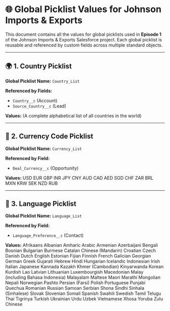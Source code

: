 # 🌐 Global Picklist Values for Johnson Imports & Exports

This document contains all the values for global picklists used in **Episode 1** of the Johnson Imports & Exports Salesforce project. Each global picklist is reusable and referenced by custom fields across multiple standard objects.

---

## 🌍 1. Country Picklist

**Global Picklist Name:** `Country_List`

**Referenced by Fields:**

* `Country__c` (Account)
* `Source_Country__c` (Lead)

**Values:**
(A complete alphabetical list of all countries in the world)

---

## 💱 2. Currency Code Picklist

**Global Picklist Name:** `Currency_List`

**Referenced by Field:**

* `Deal_Currency__c` (Opportunity)

**Values:**
USD
EUR
GBP
INR
JPY
CNY
AUD
CAD
AED
SGD
CHF
ZAR
BRL
MXN
KRW
SEK
NZD
RUB

---

## 🌟 3. Language Picklist

**Global Picklist Name:** `Language_List`

**Referenced by Field:**

* `Language_Preference__c` (Contact)

**Values:**
Afrikaans
Albanian
Amharic
Arabic
Armenian
Azerbaijani
Bengali
Bosnian
Bulgarian
Burmese
Catalan
Chinese (Mandarin)
Croatian
Czech
Danish
Dutch
English
Estonian
Fijian
Finnish
French
Galician
Georgian
German
Greek
Gujarati
Hebrew
Hindi
Hungarian
Icelandic
Indonesian
Irish
Italian
Japanese
Kannada
Kazakh
Khmer (Cambodian)
Kinyarwanda
Korean
Kurdish
Lao
Latvian
Lithuanian
Luxembourgish
Macedonian
Malay (including Bahasa Indonesia)
Malayalam
Maltese
Maori
Marathi
Mongolian
Nepali
Norwegian
Pashto
Persian (Farsi)
Polish
Portuguese
Punjabi
Quechua
Romanian
Russian
Samoan
Serbian
Shona
Sindhi
Sinhala (Sinhalese)
Slovak
Slovenian
Somali
Spanish
Swahili
Swedish
Tamil
Telugu
Thai
Tigrinya
Turkish
Ukrainian
Urdu
Uzbek
Vietnamese
Xhosa
Yoruba
Zulu
Chinese
